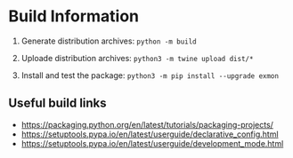# Build Information

1. Generate distribution archives: ``python -m build``

2. Uploade distribution archives: ``python3 -m twine upload dist/*``

3. Install and test the package: ``python3 -m pip install --upgrade exmon``

## Useful build links
- https://packaging.python.org/en/latest/tutorials/packaging-projects/
- https://setuptools.pypa.io/en/latest/userguide/declarative_config.html
- https://setuptools.pypa.io/en/latest/userguide/development_mode.html